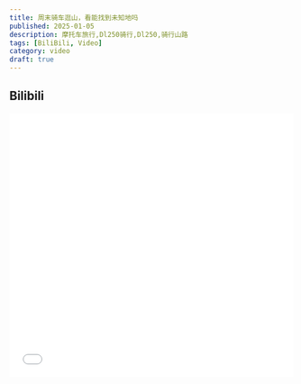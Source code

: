 ```yaml
---
title: 周末骑车逛山，看能找到未知地吗
published: 2025-01-05
description: 摩托车旅行,Dl250骑行,Dl250,骑行山路
tags: [BiliBili, Video]
category: video
draft: true
---
```





## Bilibili


<iframe  width="100%" height="468" src="//player.bilibili.com/player.html?isOutside=true&aid=113775277511493&bvid=BV1rKrKYtEjK&cid=27715109795&p=1" scrolling="no" border="0" frameborder="no" framespacing="0" allowfullscreen="true"></iframe>
